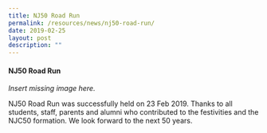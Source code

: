 ```yaml
---
title: NJ50 Road Run
permalink: /resources/news/nj50-road-run/
date: 2019-02-25
layout: post
description: ""
---
```

#### NJ50 Road Run

*Insert missing image here.*

NJ50 Road Run was successfully held on 23 Feb 2019. Thanks to all students, staff, parents and alumni who contributed to the festivities and the NJC50 formation. We look forward to the next 50 years.